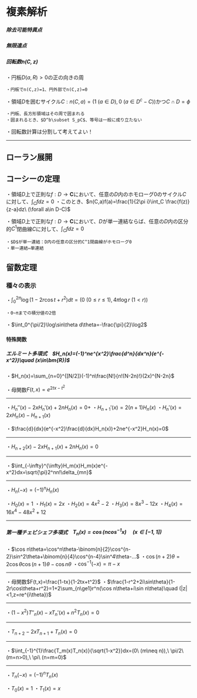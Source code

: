 # 複素解析

##### 除去可能特異点

##### 無限遠点

##### 回転数$n(C,z)$

・円板$D(a,R)>0$の正の向きの周

    ・円板でn(C,z)=1、円外部でn(C,z)=0

・領域$D$を囲むサイクル$C:n(C,a)=(1\ (a\in D),0\ (a\in D^c-C))$かつ$C\cap D=\phi$

    ・円板、長方形領域はその周で囲まれる
    ・囲まれるとき、$D^b\subset S_pC$、等号は一般に成り立たない

・回転数計算は分割して考えてよい！

---
## ローラン展開

## コーシーの定理

・領域$D$上で正則な$f:D\to\bm{C}$において、任意の$D$内のホモローグ$0$のサイクル$C$に対して、$\int_Cfdz=0$
・このとき、$n(C,a)f(a)=\frac{1}{2\pi i}\int_C \frac{f(z)}{z-a}dz\ (\forall a\in D-C)$


・領域$D$上で正則な$f:D\to\bm{C}$において、$D$が単一連結ならば、任意の$D$内の区分的$C^1$閉曲線$C$に対して、$\int_Cfdz=0$

    ・$D$が単一連結：D内の任意の区分的C^1閉曲線がホモローグ0
    ・単一連結⇔単連結

## 留数定理

### 種々の表示

・$\int_{0}^{2\pi}\log(1-2r\cos t+r^2)dt=(0\ (0\le r\le1),4\pi\log r\ (1<r))$

    ・0~πまでの積分値の2倍
・$\int_0^{\pi/2}\log\sin\theta d\theta=-\frac{\pi}{2}\log2$

#### 特殊関数

##### エルミート多項式　$H_n(x)=(-1)^ne^{x^2}\frac{d^n}{dx^n}(e^{-x^2})\quad (x\in\bm{R})$

・$H_n(x)=\sum_{n=0}^{[N/2]}(-1)^n\frac{N!}{n!(N-2n)!}(2x)^{N-2n}$

・母関数$F(t,x)=e^{2tx-t^2}$

---
・$H_n''(x)-2xH_n'(x)+2nH_n(x)=0+$
・$H_{n+1}'(x)=2(n+1)H_n(x)$
・$H_n'(x)=2xH_n(x)-H_{n+1}(x)$

・$\frac{d}{dx}(e^{-x^2}\frac{d}{dx}H_n(x))+2ne^{-x^2}H_n(x)=0$

---
・$H_{n+2}(x)-2xH_{n+1}(x)+2nH_n(x)=0$

---
・$\int_{-\infty}^{\infty}H_m(x)H_m(x)e^{-x^2}dx=\sqrt{\pi}2^nn!\delta_{mn}$

---
・$H_n(-x)=(-1)^nH_n(x)$

・$H_0(x)=1$
・$H_1(x)=2x$
・$H_2(x)=4x^2-2$
・$H_3(x)=8x^3-12x$
・$H_4(x)=16x^4-48x^2+12$


---

##### 第一種チェビシェフ多項式　$T_n(x)=\cos (n\cos^{-1}x)\quad (x\in[-1,1])$

・$\cos n\theta=\cos^n\theta-\binom{n}{2}\cos^{n-2}\sin^2\theta+\binom{n}{4}\cos^{n-4}\sin^4\theta-...$
・$\cos(n+2)\theta=2\cos\theta\cos (n+1)\theta-\cos n\theta$
・$\cos^{-1}(-x)=\pi-x$

---

・母関数$F(t,x)=\frac{1-tx}{1-2tx+t^2}$
・$\frac{1-r^2+2i\sin\theta}{1-2r\cos\theta+r^2}=1+2\sum_{n\ge1}r^n(\cos n\theta+i\sin n\theta)\quad (|z|<1,z=re^{i\theta})$

---

・$(1-x^2)T''_n(x)-xT_n'(x)+n^2T_n(x)=0$

---

・$T_{n+2}-2xT_{n+1}+T_n(x)=0$

---

・$\int_{-1}^{1}\frac{T_m(x)T_n(x)}{\sqrt{1-x^2}}dx=(0\ (m\neq n)),\ \pi/2\ (m=n>0),\ \pi\ (n=m=0)$

---
・$T_n(-x)=(-1)^nT_n(x)$

・$T_0(x)=1$
・$T_1(x)=x$